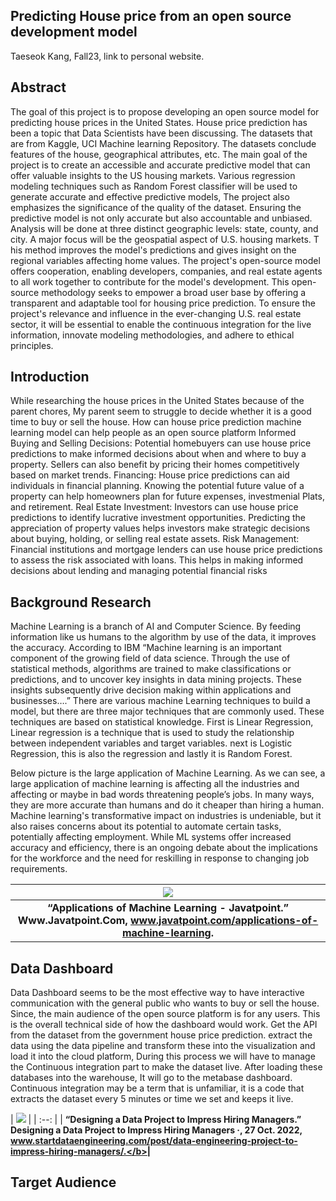 ## Predicting House price from an open source development model
Taeseok Kang, Fall23, link to personal website.


## <a name="Abst"></a>Abstract
The goal of this project is to propose developing an open source model for predicting house prices in the United States. 
House price prediction has been a topic that Data Scientists have been discussing. The datasets that are from Kaggle, 
UCI Machine learning Repository. The datasets conclude features of the house, geographical attributes, etc. The main goal of the project 
is to create an accessible and accurate predictive model that can offer valuable insights to the US housing markets. 
Various regression modeling techniques such as Random Forest classifier will be used to generate accurate and effective predictive models, 
The project also emphasizes the significance of the quality of the dataset. Ensuring the predictive model is not only accurate but also accountable and unbiased. 
Analysis will be done at three distinct geographic levels: state, county, and city. A major focus will be the geospatial aspect of U.S. housing markets. T
his method improves the model's predictions and gives insight on the regional variables affecting home values. 
The project's open-source model offers cooperation, enabling developers, companies, and real estate agents to all work together to contribute for the model's development. 
This open-source methodology seeks to empower a broad user base by offering a transparent and adaptable tool for housing price prediction. 
To ensure the project's relevance and influence in the ever-changing U.S. real estate sector, 
it will be essential to  enable the continuous integration for the live information, innovate modeling methodologies, and adhere to ethical principles.

## <a name="Intro"></a>Introduction

While researching the house prices in the United States because of the parent chores, My parent seem to struggle to decide whether it is a good time to buy or sell the house. How can house price prediction machine learning model can help people as an open source platform Informed Buying and Selling Decisions: Potential homebuyers can use house price predictions to make informed decisions about when and where to buy a property. Sellers can also benefit by pricing their homes competitively based on market trends. Financing: House price predictions can aid individuals in financial planning. Knowing the potential future value of a property can help homeowners plan for future expenses, investmenial Plats, and retirement. Real Estate Investment: Investors can use house price predictions to identify lucrative investment opportunities. Predicting the appreciation of property values helps investors make strategic decisions about buying, holding, or selling real estate assets. Risk Management: Financial institutions and mortgage lenders can use house price predictions to assess the risk associated with loans. This helps in making informed decisions about lending and managing potential financial risks

## <a name="Bresearch"></a>Background Research

Machine Learning is a branch of AI and Computer Science. By feeding information like us humans to the algorithm by use of the data, it improves the accuracy. 
According to IBM “Machine learning is an important component of the growing field of data science. Through the use of statistical methods, algorithms are trained to make classifications or predictions, and to uncover key insights in data mining projects. These insights subsequently drive decision making within applications and businesses….” 
There are various machine Learning techniques to build a model, but there are three major techniques that are commonly used. These techniques are based on statistical knowledge. 
First is Linear Regression, Linear regression is a technique that is used to study the relationship between independent variables and target variables.  next is Logistic Regression, this is also the regression and lastly it is Random Forest. 

Below picture is the large application of Machine Learning. As we can see, a large application of machine learning is affecting all the industries and affecting or maybe in bad words threatening people’s jobs. In many ways, they are more accurate than humans and do it cheaper than hiring a human. Machine learning's transformative impact on industries is undeniable, but it also raises concerns about its potential to automate certain tasks, potentially affecting employment. While ML systems offer increased accuracy and efficiency, there is an ongoing debate about the implications for the workforce and the need for reskilling in response to changing job requirements.

| ![](https://static.javatpoint.com/tutorial/machine-learning/images/applications-of-machine-learning.png) | 
| :--: |
| <b>“Applications of Machine Learning - Javatpoint.” Www.Javatpoint.Com, www.javatpoint.com/applications-of-machine-learning. <b>| 


## Data Dashboard 
Data Dashboard seems to be the most effective way to have interactive communication with the general public who wants to buy or sell the house. Since, the main audience of the open source platform is for any users. This is the overall technical side of how the dashboard would work.  Get the API from the dataset from the government house price prediction. extract the data using the data pipeline and transform these into the visualization and load it into the cloud platform, During this process we will have to manage the Continuous integration part to make the dataset live. After loading these databases into the warehouse, It will go to the metabase dashboard. Continuous integration may be a term that is unfamiliar, it is a code that extracts the dataset every 5 minutes or time we set and keeps it live.

| ![](![image](https://github.com/OREL-group/Project-Management/assets/112116966/6001832b-2177-44f2-8b2f-6fdc9361f044)
) | 
| :--: |
| <b>“Designing a Data Project to Impress Hiring Managers.” Designing a Data Project to Impress Hiring Managers ·, 27 Oct. 2022, www.startdataengineering.com/post/data-engineering-project-to-impress-hiring-managers/.</b>|  


## <a name="Targeta"></a>Target Audience



